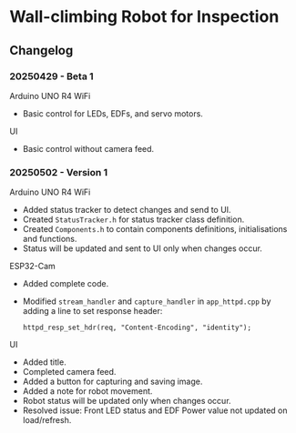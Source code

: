 # Wall-climbing Robot for Inspection
## Changelog

### 20250429 - Beta 1
Arduino UNO R4 WiFi
- Basic control for LEDs, EDFs, and servo motors.

UI
- Basic control without camera feed.

### 20250502 - Version 1
Arduino UNO R4 WiFi
- Added status tracker to detect changes and send to UI.
- Created `StatusTracker.h` for status tracker class definition.
- Created `Components.h` to contain components definitions, initialisations and functions.
- Status will be updated and sent to UI only when changes occur.

ESP32-Cam
- Added complete code.
- Modified `stream_handler` and `capture_handler` in `app_httpd.cpp` by adding a line to set response header:

    ```httpd_resp_set_hdr(req, "Content-Encoding", "identity");```

UI
- Added title.
- Completed camera feed.
- Added a button for capturing and saving image.
- Added a note for robot movement.
- Robot status will be updated only when changes occur.
- Resolved issue: Front LED status and EDF Power value not updated on load/refresh.
